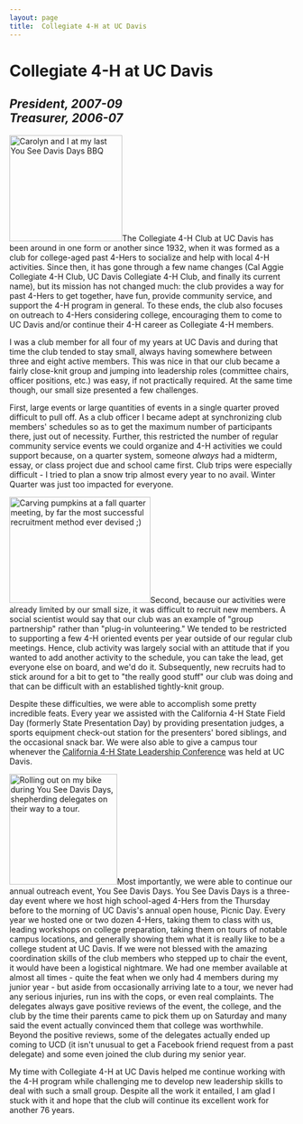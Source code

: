 ```yaml
---
layout: page
title:  Collegiate 4-H at UC Davis
---
```


<h1>Collegiate 4-H at UC Davis</h1>
<h2><em>President, 2007-09</em><br><em>Treasurer, 2006-07</em></h2>
<p><img src="http://kyleoliveira.net/sites/default/files/images/C4-H01-small.JPG" alt="Carolyn and I at my last You See Davis Days BBQ" class="push-right" height="188" width="200">The Collegiate 4-H Club at UC Davis has been around in one form or another since 1932, when it was formed as a club for college-aged past 4-Hers to socialize and help with local 4-H activities. Since then, it has gone through a few name changes (Cal Aggie Collegiate 4-H Club, UC Davis Collegiate 4-H Club, and finally its current name), but its mission has not changed much: the club provides a way for past 4-Hers to get together, have fun, provide community service, and support the 4-H program in general. To these ends, the club also focuses on outreach to 4-Hers considering college, encouraging them to come to UC Davis and/or continue their 4-H career as Collegiate 4-H members.</p>
<p>I was a club member for all four of my years at UC Davis and during that time the club tended to stay small, always having somewhere between three and eight active members. This was nice in that our club became a fairly close-knit group and jumping into leadership roles (committee chairs, officer positions, etc.) was easy, if not practically required. At the same time though, our small size presented a few challenges.</p>
<p>First, large events or large quantities of events in a single quarter proved difficult to pull off. As a club officer I became adept at synchronizing club members' schedules so as to get the maximum number of participants there, just out of necessity. Further, this restricted the number of regular community service events we could organize and 4-H activities we could support because, on a quarter system, someone <em>always</em> had a midterm, essay, or class project due and school came first. Club trips were especially difficult - I tried to plan a snow trip almost every year to no avail. Winter Quarter was just too impacted for everyone.</p>
<p><img src="http://kyleoliveira.net/sites/default/files/images/C4-H04-small.JPG" alt="Carving pumpkins at a fall quarter meeting, by far the most successful recruitment method ever devised ;)" class="push-left" height="188" width="250">Second, because our activities were already limited by our small size, it was difficult to recruit new members. A social scientist would say that our club was an example of "group partnership" rather than "plug-in volunteering." We tended to be restricted to supporting a few 4-H oriented events per year outside of our regular club meetings. Hence, club activity was largely social with an attitude that if you wanted to add another activity to the schedule, you can take the lead, get everyone else on board, and we'd do it. Subsequently, new recruits had to stick around for a bit to get to "the really good stuff" our club was doing and that can be difficult with an established tightly-knit group.</p>
<p>Despite these difficulties, we were able to accomplish some pretty incredible feats. Every year we assisted with the California 4-H State Field Day (formerly State Presentation Day) by providing presentation judges, a sports equipment check-out station for the presenters' bored siblings, and the occasional snack bar. We were also able to give a campus tour whenever the <a href="http://www.ca4h.org/conference/slc/">California 4-H State Leadership Conference</a> was held at UC Davis.</p>
<p><img src="http://kyleoliveira.net/sites/default/files/images/C4-H02.JPG" alt="Rolling out on my bike during You See Davis Days, shepherding delegates on their way to a tour." class="push-right" height="196" width="191">Most importantly, we were able to continue our annual outreach event, You See Davis Days. You See Davis Days is a three-day event where we host high school-aged 4-Hers from the Thursday before to the morning of UC Davis's annual open house, Picnic Day. Every year we hosted one or two dozen 4-Hers, taking them to class with us, leading workshops on college preparation, taking them on tours of notable campus locations, and generally showing them what it is really like to be a college student at UC Davis. If we were not blessed with the amazing coordination skills of the club members who stepped up to chair the event, it would have been a logistical nightmare. We had one member available at almost all times - quite the feat when we only had 4 members during my junior year - but aside from occasionally arriving late to a tour, we never had any serious injuries, run ins with the cops, or even real complaints. The delegates always gave positive reviews of the event, the college, and the club by the time their parents came to pick them up on Saturday and many said the event actually convinced them that college was worthwhile. Beyond the positive reviews, some of the delegates actually ended up coming to UCD (it isn't unusual to get a Facebook friend request from a past delegate) and some even joined the club during my senior year.</p>
<p>My time with Collegiate 4-H at UC Davis helped me continue working with the 4-H program while challenging me to develop new leadership skills to deal with such a small group. Despite all the work it entailed, I am glad I stuck with it and hope that the club will continue its excellent work for another 76 years.</p>
